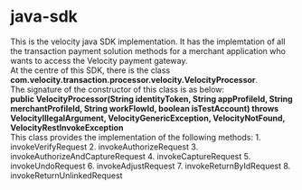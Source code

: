 # java-sdk
This is the velocity java SDK implementation.
It has the implemtation of all the transaction payment solution methods for a merchant application who wants to access the Velocity payment gateway. <br/>
At the centre of this SDK, there is the class <b>com.velocity.transaction.processor.velocity.VelocityProcessor</b>. <br/>
The signature of the constructor of this class is as below: <br/>
<b>public VelocityProcessor(String identityToken, String appProfileId, String merchantProfileId, String workFlowId, boolean isTestAccount) throws VelocityIllegalArgument, VelocityGenericException, VelocityNotFound, VelocityRestInvokeException</b> <br/>
This class provides the implementation of the following methods:
     1. invokeVerifyRequest
     2. invokeAuthorizeRequest
     3. invokeAuthorizeAndCaptureRequest
     4. invokeCaptureRequest
     5. invokeUndoRequest
     6. invokeAdjustRequest
     7. invokeReturnByIdRequest
     8. invokeReturnUnlinkedRequest
